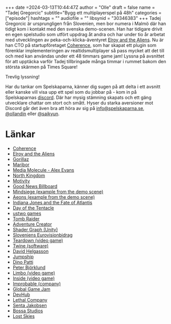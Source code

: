 +++
date =2024-03-13T10:44:47Z
author = "Olle"
draft = false 
name = "Tadej Gregorcic"
subtitle="Bygg ett multiplayerspel på 48h"
categories = ["episode"]
hashtags = ""
audiofile = ""
libsynid = "30346383"
+++
Tadej Gregorcic är ursprungligen från Slovenien, men bor numera i Malmö där han tidigt kom i kontakt med den svenska demo-scenen. Han har tidigare drivit en egen spelstudio som utfört uppdrag åt andra och har under tio år arbetat med utvecklingen av peka-och-klicka-äventyret [Elroy and the Aliens](https://elroythegame.com/). Nu är han CTO på startupföretaget [Coherence](https://coherence.io/), som har skapat ett plugin som förenklar implementeringen av realtidsmultiplayer så pass mycket att det till och med kan användas under ett 48 timmars game jam! Lyssna på avsnittet för att upptäcka varför Tadej tillbringade många timmar i rummet bakom den största skärmen på Times Square!


Trevlig lyssning!

Har du tankar om Spelskaparna, känner dig sugen på att delta i ett avsnitt eller kanske vill visa upp ett spel som du jobbar på - kom in på Spelskaparnas [discord](https://discord.gg/hBHEXss). Där har mysig stämning skapats och ett gäng utvecklare chattar om stort och smått. Hyser du starka aversioner mot Discord går det även bra att höra av sig på info@spelskaparna.se, [@ollandin](https://twitter.com/ollelandin) eller [@saikyun](https://twitter.com/Saikyun).

# Länkar
* [Coherence](https://coherence.io/)
* [Elroy and the Aliens](https://elroythegame.com/)
* [Gorillaz](https://en.wikipedia.org/wiki/Gorillas_(video_game))
* [Maribor](https://en.wikipedia.org/wiki/Maribor)
* [Media Molecule - Alex Evans](https://en.wikipedia.org/wiki/Media_Molecule#LittleBigPlanet)
* [North Kingdom](https://www.northkingdom.com/) 
* [Motivity](https://motiviti.com/)
* [Good News Billboard](https://www.northkingdom.com/case/lg-goodnews)
* [Mindsiege (example from the demo scene)](https://www.pouet.net/prod.php?which=31840)
* [Aeons (example from the demo scene)](https://www.pouet.net/prod.php?which=58873)
* [Indiana Jones and the Fate of Atlantis](https://en.wikipedia.org/wiki/Indiana_Jones_and_the_Fate_of_Atlantis)
* [Day of the Tentacle](https://en.wikipedia.org/wiki/Day_of_the_Tentacle)
* [ustwo games](https://www.ustwogames.co.uk/)
* [Tomb Raider](https://en.wikipedia.org/wiki/Tomb_Raider)
* [Adventure Creator](https://adventurecreator.org/)
* [Shader Graph (Unity)](https://docs.unity3d.com/Manual/ShaderGraph.html)
* [Sloveniens Eurovisionbidrag](https://www.youtube.com/watch?v=uWcSsi7SliI)
* [Teardown (video game)](https://en.wikipedia.org/wiki/Teardown_(video_game))
* [Twine (software)](https://en.wikipedia.org/wiki/Twine_(software))
* [David Helgasson](https://en.wikipedia.org/wiki/Unity_Technologies#History)
* [Jumpship](https://jumpship.co.uk/)
* [Dino Patti](https://twitter.com/DinoPatti)
* [Peter Björklund](https://www.mobygames.com/person/154925/peter-bjorklund/)
* [Limbo (video game)](https://en.wikipedia.org/wiki/Limbo_(video_game))
* [Inside (video game)](https://en.wikipedia.org/wiki/Inside_(video_game))
* [Improbable (company)](https://en.wikipedia.org/wiki/Improbable_(company))
* [Global Game Jam](https://en.wikipedia.org/wiki/Global_Game_Jam)
* [DevHub](https://www.gamehabitat.se/devhub/)
* [Lethal Company](https://en.wikipedia.org/wiki/Lethal_Company)
* [Senta Jakobsen](https://www.mobygames.com/person/356948/senta-jakobsen/)
* [Bossa Studios](https://www.bossastudios.com/)
* [Lost Skies](https://www.youtube.com/watch?v=YYcQKTEauXQ)